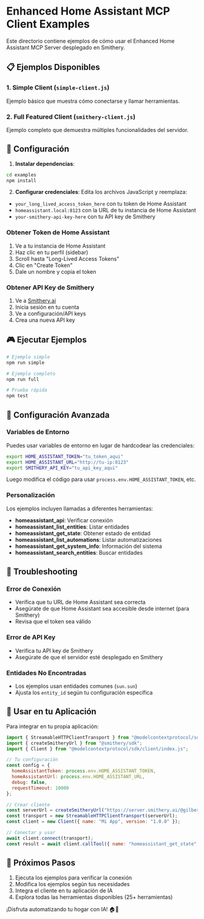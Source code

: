 # Enhanced Home Assistant MCP Client Examples

Este directorio contiene ejemplos de cómo usar el Enhanced Home Assistant MCP Server desplegado en Smithery.

## 📋 Ejemplos Disponibles

### 1. Simple Client (`simple-client.js`)
Ejemplo básico que muestra cómo conectarse y llamar herramientas.

### 2. Full Featured Client (`smithery-client.js`)
Ejemplo completo que demuestra múltiples funcionalidades del servidor.

## 🚀 Configuración

1. **Instalar dependencias**:
```bash
cd examples
npm install
```

2. **Configurar credenciales**:
Edita los archivos JavaScript y reemplaza:
- `your_long_lived_access_token_here` con tu token de Home Assistant
- `homeassistant.local:8123` con la URL de tu instancia de Home Assistant
- `your-smithery-api-key-here` con tu API key de Smithery

### Obtener Token de Home Assistant

1. Ve a tu instancia de Home Assistant
2. Haz clic en tu perfil (sidebar)
3. Scroll hasta "Long-Lived Access Tokens"
4. Clic en "Create Token"
5. Dale un nombre y copia el token

### Obtener API Key de Smithery

1. Ve a [Smithery.ai](https://smithery.ai)
2. Inicia sesión en tu cuenta
3. Ve a configuración/API keys
4. Crea una nueva API key

## 🎮 Ejecutar Ejemplos

```bash
# Ejemplo simple
npm run simple

# Ejemplo completo
npm run full

# Prueba rápida
npm test
```

## 🔧 Configuración Avanzada

### Variables de Entorno

Puedes usar variables de entorno en lugar de hardcodear las credenciales:

```bash
export HOME_ASSISTANT_TOKEN="tu_token_aqui"
export HOME_ASSISTANT_URL="http://tu-ip:8123"
export SMITHERY_API_KEY="tu_api_key_aqui"
```

Luego modifica el código para usar `process.env.HOME_ASSISTANT_TOKEN`, etc.

### Personalización

Los ejemplos incluyen llamadas a diferentes herramientas:

- **homeassistant_api**: Verificar conexión
- **homeassistant_list_entities**: Listar entidades
- **homeassistant_get_state**: Obtener estado de entidad
- **homeassistant_list_automations**: Listar automatizaciones
- **homeassistant_get_system_info**: Información del sistema
- **homeassistant_search_entities**: Buscar entidades

## 🐛 Troubleshooting

### Error de Conexión
- Verifica que tu URL de Home Assistant sea correcta
- Asegúrate de que Home Assistant sea accesible desde internet (para Smithery)
- Revisa que el token sea válido

### Error de API Key
- Verifica tu API key de Smithery
- Asegúrate de que el servidor esté desplegado en Smithery

### Entidades No Encontradas
- Los ejemplos usan entidades comunes (`sun.sun`)
- Ajusta los `entity_id` según tu configuración específica

## 📝 Usar en tu Aplicación

Para integrar en tu propia aplicación:

```javascript
import { StreamableHTTPClientTransport } from "@modelcontextprotocol/sdk/client/streamableHttp.js";
import { createSmitheryUrl } from "@smithery/sdk";
import { Client } from "@modelcontextprotocol/sdk/client/index.js";

// Tu configuración
const config = {
  homeAssistantToken: process.env.HOME_ASSISTANT_TOKEN,
  homeAssistantUrl: process.env.HOME_ASSISTANT_URL,
  debug: false,
  requestTimeout: 10000
};

// Crear cliente
const serverUrl = createSmitheryUrl("https://server.smithery.ai/@gilberth/enhanced-homeassistant-mcp", { config, apiKey: process.env.SMITHERY_API_KEY });
const transport = new StreamableHTTPClientTransport(serverUrl);
const client = new Client({ name: "Mi App", version: "1.0.0" });

// Conectar y usar
await client.connect(transport);
const result = await client.callTool({ name: "homeassistant_get_state", arguments: { entity_id: "light.living_room" } });
```

## 🎯 Próximos Pasos

1. Ejecuta los ejemplos para verificar la conexión
2. Modifica los ejemplos según tus necesidades
3. Integra el cliente en tu aplicación de IA
4. Explora todas las herramientas disponibles (25+ herramientas)

¡Disfruta automatizando tu hogar con IA! 🏠🤖
